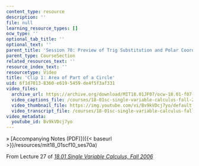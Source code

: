 ```yaml
---
content_type: resource
description: ''
file: null
learning_resource_types: []
ocw_type: ''
optional_tab_title: ''
optional_text: ''
parent_title: 'Session 70: Preview of Trig Substitution and Polar Coordinates'
parent_type: CourseSection
related_resources_text: ''
resource_index_text: ''
resourcetype: Video
title: 'Clip 1: Area of Part of a Circle'
uid: 6f1d7013-8360-e619-5459-de4f5f3af331
video_files:
  archive_url: https://archive.org/download/MIT18.01JF07/ocw-18.01-f07-lec27_300k.mp4
  video_captions_file: /courses/18-01sc-single-variable-calculus-fall-2010/90654e07d1f55826b3a379833ba431f7_Bv9kVDcj7yo.vtt
  video_thumbnail_file: https://img.youtube.com/vi/Bv9kVDcj7yo/default.jpg
  video_transcript_file: /courses/18-01sc-single-variable-calculus-fall-2010/8300bcd39662623e36face67d7110f51_Bv9kVDcj7yo.pdf
video_metadata:
  youtube_id: Bv9kVDcj7yo
---
```


» [Accompanying Notes (PDF)]({{< baseurl >}}/resources/mit18_01scf10_ses70a)

From Lecture 27 of [_18.01 Single Variable Calculus, Fall 2006_](/courses/18-01-single-variable-calculus-fall-2006/pages/video-lectures)